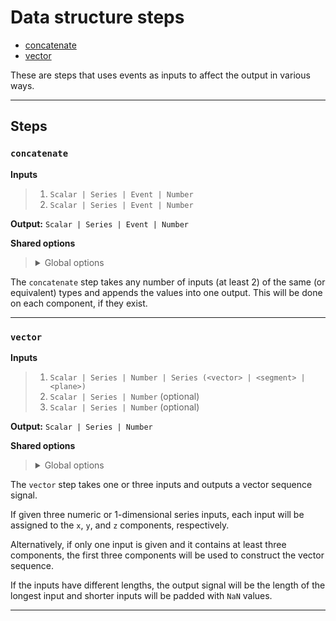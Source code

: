 # Data structure steps

- [concatenate](#concatenate)
- [vector](#vector)

These are steps that uses events as inputs to affect the output 
in various ways.


---

## Steps

### `concatenate`

**Inputs**
>
> 1. `Scalar | Series | Event | Number`
> 2. `Scalar | Series | Event | Number`
>

**Output:** `Scalar | Series | Event | Number`


**Shared options**
>
> <details><summary>Global options</summary>
> 
> The following options are available globally on all steps.
>
> * [export](./index.md#export)
> * [output](./index.md#output)
> * [set](./index.md#set)
> * [space](./index.md#space)
>
>
></details>
>


The `concatenate` step takes any number of inputs (at least 2) 
of the same (or equivalent) types and appends the values into one 
output. This will be done on each component, if they exist.

---

### `vector`

**Inputs**
>
> 1. `Scalar | Series | Number | Series (<vector> | <segment> | <plane>)`
> 2. `Scalar | Series | Number` (optional)
> 3. `Scalar | Series | Number` (optional)
>

**Output:** `Scalar | Series | Number`


**Shared options**
>
> <details><summary>Global options</summary>
> 
> The following options are available globally on all steps.
>
> * [export](./index.md#export)
> * [output](./index.md#output)
> * [set](./index.md#set)
> * [space](./index.md#space)
>
>
></details>
>


The `vector` step takes one or three inputs and outputs a 
vector sequence signal. 

If given three numeric or 1-dimensional series inputs, each 
input will be assigned to the `x`, `y`, and `z` components, 
respectively.

Alternatively, if only one input is given and it contains at
least three components, the first three components will be 
used to construct the vector sequence.

If the inputs have different lengths, the output signal will 
be the length of the longest input and shorter inputs will be 
padded with `NaN` values.

---

